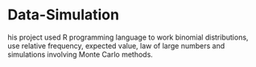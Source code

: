 # Data-Simulation
his project used R programming language to work binomial distributions, use relative frequency, expected value, law of large numbers and simulations involving Monte Carlo methods.
